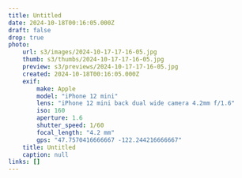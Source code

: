 ```yaml
---
title: Untitled
date: 2024-10-18T00:16:05.000Z
draft: false
drop: true
photo:
    url: s3/images/2024-10-17-17-16-05.jpg
    thumb: s3/thumbs/2024-10-17-17-16-05.jpg
    preview: s3/previews/2024-10-17-17-16-05.jpg
    created: 2024-10-18T00:16:05.000Z
    exif:
        make: Apple
        model: "iPhone 12 mini"
        lens: "iPhone 12 mini back dual wide camera 4.2mm f/1.6"
        iso: 160
        aperture: 1.6
        shutter_speed: 1/60
        focal_length: "4.2 mm"
        gps: "47.7570416666667 -122.244216666667"
    title: Untitled
    caption: null
links: []
---
```

